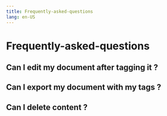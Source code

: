 ```yaml
---
title: Frequently-asked-questions
lang: en-US
---
```

# Frequently-asked-questions

## Can I edit my document after tagging it ?

## Can I export my document with my tags ?

## Can I delete content ?
